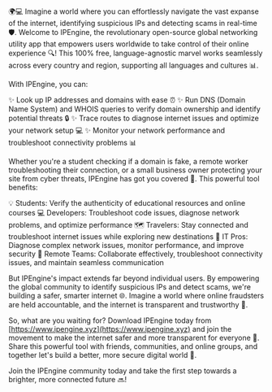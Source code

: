 🌍💻 Imagine a world where you can effortlessly navigate the vast expanse of the internet, identifying suspicious IPs and detecting scams in real-time 🛡️. Welcome to IPEngine, the revolutionary open-source global networking utility app that empowers users worldwide to take control of their online experience 🔍! This 100% free, language-agnostic marvel works seamlessly across every country and region, supporting all languages and cultures 📊.

With IPEngine, you can:

✨ Look up IP addresses and domains with ease ⏰
✨ Run DNS (Domain Name System) and WHOIS queries to verify domain ownership and identify potential threats 🔒
✨ Trace routes to diagnose internet issues and optimize your network setup 💻
✨ Monitor your network performance and troubleshoot connectivity problems 📊

Whether you're a student checking if a domain is fake, a remote worker troubleshooting their connection, or a small business owner protecting your site from cyber threats, IPEngine has got you covered 🚀. This powerful tool benefits:

💡 Students: Verify the authenticity of educational resources and online courses
💻 Developers: Troubleshoot code issues, diagnose network problems, and optimize performance
🗺️ Travelers: Stay connected and troubleshoot internet issues while exploring new destinations
💼 IT Pros: Diagnose complex network issues, monitor performance, and improve security
👥 Remote Teams: Collaborate effectively, troubleshoot connectivity issues, and maintain seamless communication

But IPEngine's impact extends far beyond individual users. By empowering the global community to identify suspicious IPs and detect scams, we're building a safer, smarter internet 🌐. Imagine a world where online fraudsters are held accountable, and the internet is transparent and trustworthy 💯.

So, what are you waiting for? Download IPEngine today from [https://www.ipengine.xyz](https://www.ipengine.xyz) and join the movement to make the internet safer and more transparent for everyone 🌟. Share this powerful tool with friends, communities, and online groups, and together let's build a better, more secure digital world 💪.

Join the IPEngine community today and take the first step towards a brighter, more connected future 🔜!